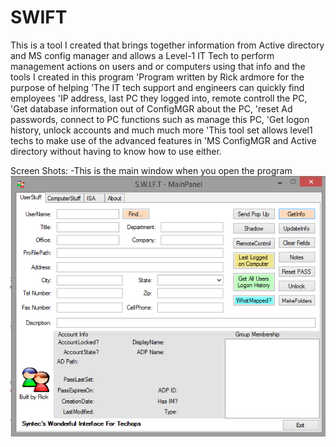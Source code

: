 # SWIFT
This is a tool I created that brings together information from Active directory and MS config manager and allows a Level-1 IT Tech to perform management actions on users and or computers using that info and the tools I created in this program
'Program written by Rick ardmore for the purpose of helping
'The IT tech support and engineers can quickly find employees
'IP address, last PC they logged into, remote controll the PC,
'Get database information out of ConfigMGR about the PC,
'reset Ad passwords, connect to PC functions such as manage this PC,
'Get logon history, unlock accounts and much much more
'This tool set allows level1 techs to make use of the advanced features in
'MS ConfigMGR and Active directory without having to know how to use either.

Screen Shots:
-This is the main window when you open the program
![Alt text](/MainForm.png?raw=true "This is the main window when you open the program")

